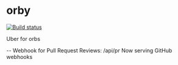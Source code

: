 # orby

[![Build status](https://ci.appveyor.com/api/projects/status/krnpaqvwik92b43u?svg=true)](https://ci.appveyor.com/project/UCNETAdmin/orby)

Uber for orbs

--
Webhook for Pull Request Reviews: /api/pr
Now serving GitHub webhooks
